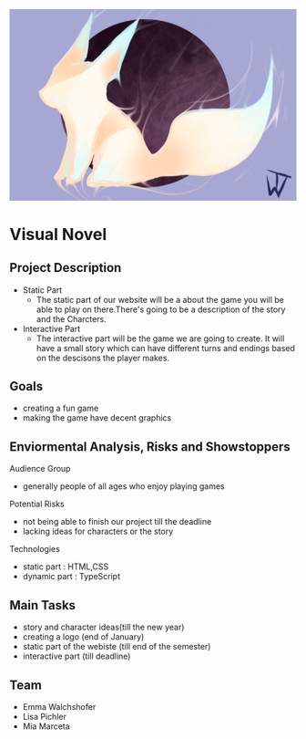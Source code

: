 ![Fuchs](Fox.png)
# Visual Novel

## Project Description

* Static Part 
   * The static part of our website will be a about the game  you will be able to play on there.There's going to be a description of the story and the Charcters.
* Interactive Part
  * The interactive part will be the game we are going to create. It will have a small story which can have different turns and endings based on the descisons the player makes.

## Goals
* creating a fun game 
* making the game have decent graphics

## Enviormental Analysis, Risks and Showstoppers
Audience Group
 * generally people of all ages who enjoy playing games

Potential Risks
 * not being able to finish our project till the deadline
 * lacking ideas for characters or the story

 Technologies
 * static part  : HTML,CSS
 * dynamic part : TypeScript

## Main Tasks
 * story and character ideas(till the new year)
 * creating a logo (end of January)
 * static part of the webiste (till end of the semester)
 * interactive part (till deadline)

## Team
 
* Emma Walchshofer
* Lisa Pichler
* Mia Marceta

